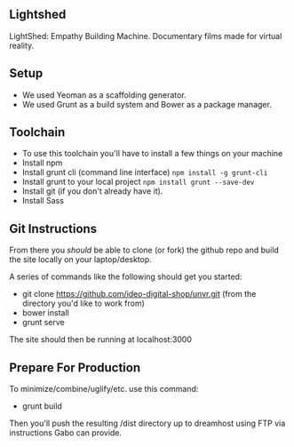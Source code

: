 ## Lightshed
LightShed: Empathy Building Machine. Documentary films made for virtual reality.
## Setup
- We used Yeoman as a scaffolding generator.
- We used Grunt as a build system and Bower as a package manager.

## Toolchain
- To use this toolchain you'll have to install a few things on your machine
- Install npm
- Install grunt cli (command line interface)
`npm install -g grunt-cli`
- Install grunt to your local project
`npm install grunt --save-dev`
- Install git (if you don't already have it).
- Install Sass

## Git Instructions
From there you *should* be able to clone (or fork) the github repo and build the site locally on your laptop/desktop.  

A series of commands like the following should get you started:
 - git clone https://github.com/ideo-digital-shop/unvr.git (from the directory you'd like to work from)
 - bower install
 - grunt serve

The site should then be running at localhost:3000

## Prepare For Production
To minimize/combine/uglify/etc. use this command:
 - grunt build

Then you'll push the resulting /dist directory up to dreamhost using FTP via instructions Gabo can provide.  
